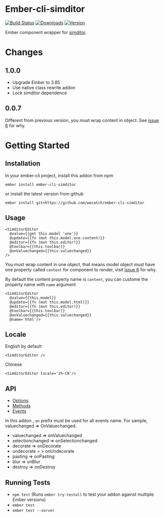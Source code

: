 # Ember-cli-simditor

[![Build Status](https://github.com/wecatch/ember-cli-simditor/actions/workflows/ci.yml/badge.svg)](https://github.com/wecatch/ember-cli-simditor/actions)
[![Downloads](https://img.shields.io/npm/dt/ember-cli-simditor.svg)](https://www.npmjs.com/package/ember-cli-simditor)
[![Version](https://img.shields.io/npm/v/ember-cli-simditor.svg)](https://www.npmjs.com/package/ember-cli-simditor)

Ember component wrapper for [simditor](https://github.com/mycolorway/simditor).

# Changes

## 1.0.0

- Upgrade Ember to 3.85
- Use native class rewrite addon
- Lock simditor dependence

## 0.0.7

Different from previous version, you must wrap content in object. See [issue 6](https://github.com/wecatch/ember-cli-simditor/issues/6) for why.

# Getting Started

## Installation

In your ember-cli project, install this addon from npm 

```
ember install ember-cli-simditor
```

or install the latest version from github

```
ember install git+https://github.com/wecatch/ember-cli-simditor
```


## Usage

```
<SimditorEditor
  @value={{get this.model 'one'}}
  @update={{fn (mut this.model.one.content)}}
  @editor={{fn (mut this.editor)}}
  @toolbar={{this.toolbar}}
  @onValuechanged={{this.valuechanged}}
/>
```

You must wrap content in one object, that means model object must have one property called `content` for component to render, visit [issue 6](https://github.com/wecatch/ember-cli-simditor/issues/6) for why.

By default the content property name is `content`, you can custome the property name with `name` argument


```
<SimditorEditor 
  @value={{this.model}}
  @update={{fn (mut this.model.html)}}
  @editor={{fn (mut this.editor)}}
  @toolbar={{this.toolbar}}
  @onValuechanged={{this.valuechanged}}
  @name='html'/>
```

## Locale

English by default

```
<SimditorEditor />
```

Chinese

```
<SimditorEditor locale='zh-CN'/>
```

## API

- [Options](http://simditor.tower.im/docs/doc-config.html)
- [Methods](http://simditor.tower.im/docs/doc-method.html)
- [Events](http://simditor.tower.im/docs/doc-event.html)


In this addon , `on` prefix must be used for all events name. For sample, valuechanged => OnValuechanged.

- valuechanged => onValuechanged
- selectionchanged => onSelectionchanged
- decorate => onDecorate
- undecorate = > onUndecorate
- pasting => onPasting
- blur => onBlur
- destroy => onDestroy


## Running Tests

* `npm test` (Runs `ember try:testall` to test your addon against multiple Ember versions)
* `ember test`
* `ember test --server`


